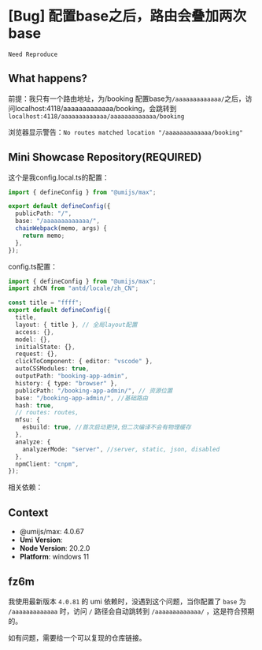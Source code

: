 # [Bug] 配置base之后，路由会叠加两次base

`Need Reproduce`

## What happens?

前提：我只有一个路由地址，为/booking
配置base为`/aaaaaaaaaaaaa/`之后，访问localhost:4118/aaaaaaaaaaaaa/booking，会跳转到`localhost:4118/aaaaaaaaaaaaa/aaaaaaaaaaaaa/booking`

浏览器显示警告：`No routes matched location "/aaaaaaaaaaaaa/booking" `

## Mini Showcase Repository(REQUIRED)

这个是我config.local.ts的配置：

```ts
import { defineConfig } from "@umijs/max";

export default defineConfig({
  publicPath: "/",
  base: "/aaaaaaaaaaaaa/",
  chainWebpack(memo, args) {
    return memo;
  },
});
```

config.ts配置：

```ts
import { defineConfig } from "@umijs/max";
import zhCN from "antd/locale/zh_CN";

const title = "ffff";
export default defineConfig({
  title,
  layout: { title }, // 全局layout配置
  access: {},
  model: {},
  initialState: {},
  request: {},
  clickToComponent: { editor: "vscode" },
  autoCSSModules: true,
  outputPath: "booking-app-admin",
  history: { type: "browser" },
  publicPath: "/booking-app-admin/", // 资源位置
  base: "/booking-app-admin/", //基础路由
  hash: true,
  // routes: routes,
  mfsu: {
    esbuild: true, //首次启动更快,但二次编译不会有物理缓存
  },
  analyze: {
    analyzerMode: "server", //server, static, json, disabled
  },
  npmClient: "cnpm",
});
```

相关依赖：

## Context

- @umijs/max: 4.0.67
- **Umi Version**:
- **Node Version**: 20.2.0
- **Platform**: windows 11

## fz6m

我使用最新版本 `4.0.81` 的 umi 依赖时，没遇到这个问题，当你配置了 `base` 为 `/aaaaaaaaaaaaa` 时，访问 `/` 路径会自动跳转到 `/aaaaaaaaaaaaa/` ，这是符合预期的。

如有问题，需要给一个可以复现的仓库链接。
